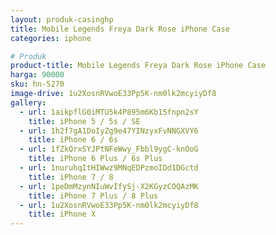 ```yaml
---
layout: produk-casinghp
title: Mobile Legends Freya Dark Rose iPhone Case
categories: iphone

# Produk
product-title: Mobile Legends Freya Dark Rose iPhone Case
harga: 90000
sku: hn-5270
image-drive: 1u2XosnRVwoE33Pp5K-nm0lk2mcyiyDf8
gallery:
  - url: 1aikpflG0iMTU5k4P895m6Kb15fnpn2sY
    title: iPhone 5 / 5s / SE
  - url: 1h2f7gA1DoIyZg9e47YINzyxFvNNGXVY6
    title: iPhone 6 / 6s
  - url: 1fZkQrxSYJPtNFeWwy_Fbbl9ygC-knOoG
    title: iPhone 6 Plus / 6s Plus
  - url: 1nuruhqItHIWwz9MNqEDPzmoIDd1DGctd
    title: iPhone 7 / 8
  - url: 1peDmMzynNIuWvIfySj-X2KGyzCOQAzMK
    title: iPhone 7 Plus / 8 Plus
  - url: 1u2XosnRVwoE33Pp5K-nm0lk2mcyiyDf8
    title: iPhone X
---
```

